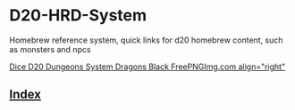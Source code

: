 
  
# D20-HRD-System
Homebrew reference system, quick links for d20 homebrew content, such as monsters and npcs

<a href="https://www.freepngimg.com/png/90810-dice-d20-dungeons-system-dragons-black">Dice D20 Dungeons System Dragons Black FreePNGImg.com align="right" </a>

## [Index][1]

[1]: <https://et-black.github.io/D20-HRD-System/D20_HRD_System.html> 

